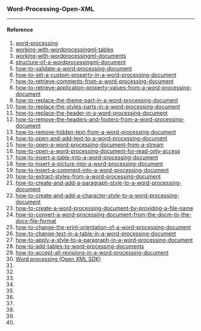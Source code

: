 ### Word-Processing-Open-XML

---

#### Reference

1. [word-processing](https://github.com/OfficeDev/open-xml-docs/blob/main/docs/word-processing.md)
2. [working-with-wordprocessingml-tables](https://github.com/OfficeDev/open-xml-docs/blob/main/docs/working-with-wordprocessingml-tables.md)
3. [working-with-wordprocessingml-documents](https://github.com/OfficeDev/open-xml-docs/blob/main/docs/working-with-wordprocessingml-documents.md)
4. [structure-of-a-wordprocessingml-document](https://github.com/OfficeDev/open-xml-docs/blob/main/docs/structure-of-a-wordprocessingml-document.md)
5. [how-to-validate-a-word-processing-document](https://github.com/OfficeDev/open-xml-docs/blob/main/docs/how-to-validate-a-word-processing-document.md)
6. [how-to-set-a-custom-property-in-a-word-processing-document](https://github.com/OfficeDev/open-xml-docs/blob/main/docs/how-to-set-a-custom-property-in-a-word-processing-document.md)
7. [how-to-retrieve-comments-from-a-word-processing-document](https://github.com/OfficeDev/open-xml-docs/blob/main/docs/how-to-retrieve-comments-from-a-word-processing-document.md)
8. [how-to-retrieve-application-property-values-from-a-word-processing-document](https://github.com/OfficeDev/open-xml-docs/blob/main/docs/how-to-retrieve-application-property-values-from-a-word-processing-document.md)
9. [how-to-replace-the-theme-part-in-a-word-processing-document](https://github.com/OfficeDev/open-xml-docs/blob/main/docs/how-to-replace-the-theme-part-in-a-word-processing-document.md)
10. [how-to-replace-the-styles-parts-in-a-word-processing-document](https://github.com/OfficeDev/open-xml-docs/blob/main/docs/how-to-replace-the-styles-parts-in-a-word-processing-document.md)
11. [how-to-replace-the-header-in-a-word-processing-document](https://github.com/OfficeDev/open-xml-docs/blob/main/docs/how-to-replace-the-header-in-a-word-processing-document.md)
12. [how-to-remove-the-headers-and-footers-from-a-word-processing-document](https://github.com/OfficeDev/open-xml-docs/blob/main/docs/how-to-remove-the-headers-and-footers-from-a-word-processing-document.md)
13. [how-to-remove-hidden-text-from-a-word-processing-document](https://github.com/OfficeDev/open-xml-docs/blob/main/docs/how-to-remove-hidden-text-from-a-word-processing-document.md)
14. [how-to-open-and-add-text-to-a-word-processing-document](https://github.com/OfficeDev/open-xml-docs/blob/main/docs/how-to-open-and-add-text-to-a-word-processing-document.md)
15. [how-to-open-a-word-processing-document-from-a-stream](https://github.com/OfficeDev/open-xml-docs/blob/main/docs/how-to-open-a-word-processing-document-from-a-stream.md)
16. [how-to-open-a-word-processing-document-for-read-only-access](https://github.com/OfficeDev/open-xml-docs/blob/main/docs/how-to-open-a-word-processing-document-for-read-only-access.md)
17. [how-to-insert-a-table-into-a-word-processing-document](https://github.com/OfficeDev/open-xml-docs/blob/main/docs/how-to-insert-a-table-into-a-word-processing-document.md)
18. [how-to-insert-a-picture-into-a-word-processing-document](https://github.com/OfficeDev/open-xml-docs/blob/main/docs/how-to-insert-a-picture-into-a-word-processing-document.md)
19. [how-to-insert-a-comment-into-a-word-processing-document](https://github.com/OfficeDev/open-xml-docs/blob/main/docs/how-to-insert-a-comment-into-a-word-processing-document.md)
20. [how-to-extract-styles-from-a-word-processing-document](https://github.com/OfficeDev/open-xml-docs/blob/main/docs/how-to-extract-styles-from-a-word-processing-document.md)
21. [how-to-create-and-add-a-paragraph-style-to-a-word-processing-document](https://github.com/OfficeDev/open-xml-docs/blob/main/docs/how-to-create-and-add-a-paragraph-style-to-a-word-processing-document.md)
22. [how-to-create-and-add-a-character-style-to-a-word-processing-document](https://github.com/OfficeDev/open-xml-docs/blob/main/docs/how-to-create-and-add-a-character-style-to-a-word-processing-document.md)
23. [how-to-create-a-word-processing-document-by-providing-a-file-name](https://github.com/OfficeDev/open-xml-docs/blob/main/docs/how-to-create-a-word-processing-document-by-providing-a-file-name.md)
24. [how-to-convert-a-word-processing-document-from-the-docm-to-the-docx-file-format](https://github.com/OfficeDev/open-xml-docs/blob/main/docs/how-to-convert-a-word-processing-document-from-the-docm-to-the-docx-file-format.md)
25. [how-to-change-the-print-orientation-of-a-word-processing-document](https://github.com/OfficeDev/open-xml-docs/blob/main/docs/how-to-change-the-print-orientation-of-a-word-processing-document.md)
26. [how-to-change-text-in-a-table-in-a-word-processing-document](https://github.com/OfficeDev/open-xml-docs/blob/main/docs/how-to-change-text-in-a-table-in-a-word-processing-document.md)
27. [how-to-apply-a-style-to-a-paragraph-in-a-word-processing-document](https://github.com/OfficeDev/open-xml-docs/blob/main/docs/how-to-apply-a-style-to-a-paragraph-in-a-word-processing-document.md)
28. [how-to-add-tables-to-word-processing-documents](https://github.com/OfficeDev/open-xml-docs/blob/main/docs/how-to-add-tables-to-word-processing-documents.md)
29. [how-to-accept-all-revisions-in-a-word-processing-document](https://github.com/OfficeDev/open-xml-docs/blob/main/docs/how-to-accept-all-revisions-in-a-word-processing-document.md)
30. [Word processing (Open XML SDK)](https://learn.microsoft.com/en-us/office/open-xml/word-processing)
31. []()
32. []()
33. []()
34. []()
35. []()
36. []()
37. []()
38. []()
39. []()
40. []()

